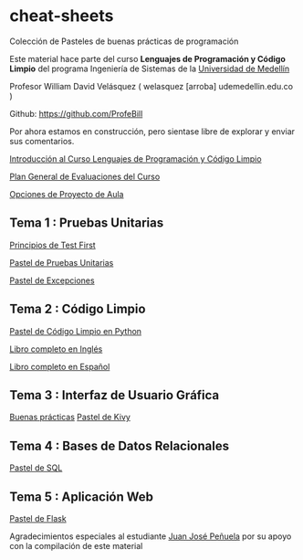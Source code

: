 # cheat-sheets
Colección de Pasteles de buenas prácticas de programación

Este material hace parte del curso **Lenguajes de Programación y Código Limpio**
del programa Ingeniería de Sistemas de la [Universidad de Medellín](https://www.udem.edu.co)

Profesor William David Velásquez ( welasquez [arroba] udemedellin.edu.co )

Github: https://github.com/ProfeBill

Por ahora estamos en construcción, pero sientase libre de explorar y enviar sus comentarios. 

[Introducción al Curso Lenguajes de Programación y Código Limpio](intro.md)

[Plan General de Evaluaciones del Curso](eval.md)

[Opciones de Proyecto de Aula](projects.md)

## Tema 1 : Pruebas Unitarias

[Principios de Test First](test_first.md)

[Pastel de Pruebas Unitarias](unit_testing.md)

[Pastel de Excepciones](exception.md)

## Tema 2 : Código Limpio

[Pastel de Código Limpio en Python](clean_code.md)

[Libro completo en Inglés](https://github.com/GunterMueller/Books-3/blob/master/Clean%20Code.pdf)

[Libro completo en Español](https://doku.pub/documents/martin-robert-c-codigo-limpiopdf-7l5r53vv7zqk)

## Tema 3 : Interfaz de Usuario Gráfica

[Buenas prácticas](gui.md)
[Pastel de Kivy](kivy.md)

## Tema 4 : Bases de Datos Relacionales

[Pastel de SQL](sql.md)

## Tema 5 : Aplicación Web

[Pastel de Flask](flask.md)


Agradecimientos especiales al estudiante [Juan José Peñuela](https://github.com/jpenuela420) por su apoyo con la compilación de este material